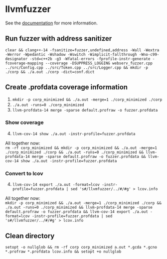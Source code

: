 # llvmfuzzer

See the [documentation](https://llvm.org/docs/LibFuzzer.html) for more information.

## Run fuzzer with address sanitizer

`clear && clang++-14 -fsanitize=fuzzer,undefined,address -Wall -Wextra -Werror -Wpedantic -Wshadow -Wswitch -Wimplicit-fallthrough -Wno-c99-designator -std=c++2b -g3 -Wfatal-errors -fprofile-instr-generate -fcoverage-mapping --coverage -DSUPPRESS_LOGGING webserv_fuzzer.cpp ../src/Config.cpp ../src/Token.cpp ../src/Logger.cpp && mkdir -p ./corp && ./a.out ./corp -dict=conf.dict`

## Create .profdata coverage information

1. `mkdir -p corp_minimized && ./a.out -merge=1 ./corp_minimized ./corp`
2. `./a.out -runs=0 ./corp_minimized`
3. `llvm-profdata-14 merge -sparse default.profraw -o fuzzer.profdata`

### Show coverage

4. `llvm-cov-14 show ./a.out -instr-profile=fuzzer.profdata`

All together now:\
`rm -rf corp_minimized && mkdir -p corp_minimized && ./a.out -merge=1 ./corp_minimized ./corp && ./a.out -runs=0 ./corp_minimized && llvm-profdata-14 merge -sparse default.profraw -o fuzzer.profdata && llvm-cov-14 show ./a.out -instr-profile=fuzzer.profdata`

### Convert to lcov

4. `llvm-cov-14 export ./a.out -format=lcov -instr-profile=fuzzer.profdata | sed 's#/llvmfuzzer/../#/#g' > lcov.info`

All together now:\
`mkdir -p corp_minimized && ./a.out -merge=1 ./corp_minimized ./corp && ./a.out -runs=0 ./corp_minimized && llvm-profdata-14 merge -sparse default.profraw -o fuzzer.profdata && llvm-cov-14 export ./a.out -format=lcov -instr-profile=fuzzer.profdata | sed 's#/llvmfuzzer/../#/#g' > lcov.info`

## Clean directory

`setopt -o nullglob && rm -rf corp corp_minimized a.out *.gcda *.gcno *.profraw *.profdata lcov.info && setopt +o nullglob`
